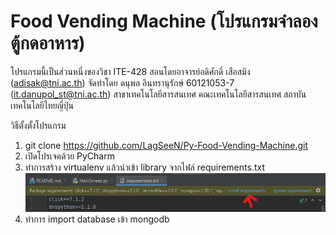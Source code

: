 # Food Vending Machine (โปรแกรมจำลองตู้กดอาหาร)

โปรแกรมนี้เป็นส่วนหนึ่งของวิชา ITE-428 สอนโดยอาจารย์อดิศักดิ์ เสือสมิง (adisak@tni.ac.th)
จัดทำโดย ดนุพล อินทรานุรักษ์ 60121053-7 (it.danupol_st@tni.ac.th)
สาขาเทคโนโลยีสารสนเทศ คณะเทคโนโลยีสารสนเทศ สถาบันเทคโนโลยีไทยญี่ปุ่น

วิธีตั้งตั้งโปรแกรม
1. git clone https://github.com/LagSeeN/Py-Food-Vending-Machine.git
2. เปิดโปรเจคด้วย PyCharm
3. ทำการสร้าง virtualenv แล้วนำเข้า library จากไฟล์ requirements.txt
![](https://raw.githubusercontent.com/LagSeeN/Py-Food-Vending-Machine/main/image/Screenshot%202021-03-15%20105444.png)
4. ทำการ import database เข้า mongodb


